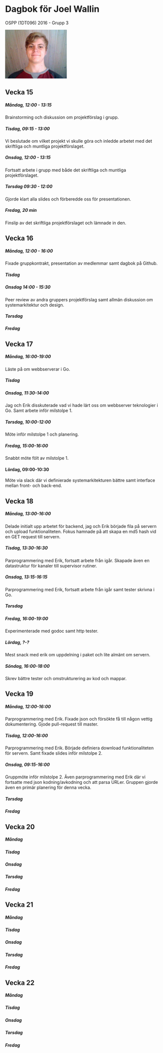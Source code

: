 # Dagbok för Joel Wallin

OSPP (1DT096) 2016 - Grupp 3

<img src="../images/Joel.jpg" width="200">

## Vecka 15

##### Måndag, 12:00 - 13:15
Brainstorming och diskussion om projektförslag i grupp.

##### Tisdag, 09:15 - 13:00
Vi beslutade om vilket projekt vi skulle göra och inledde arbetet med det skriftliga och muntliga projektförslaget.

##### Onsdag, 12:00 - 13:15
Fortsatt arbete i grupp med både det skriftliga och muntliga projektförslaget.

##### Torsdag 09:30 - 12:00
Gjorde klart alla slides och förberedde oss för presentationen.

##### Fredag, 20 min
Finslip av det skriftliga projektförslaget och lämnade in den.

## Vecka 16

##### Måndag, 12:00 - 16:00
Fixade gruppkontrakt, presentation av medlemmar samt dagbok på Github.

##### Tisdag

##### Onsdag 14:00 - 15:30
Peer review av andra gruppers projektförslag samt allmän diskussion om systemarkitektur och design.

##### Torsdag

##### Fredag


## Vecka 17

##### Måndag, 16:00-19:00
Läste på om webbserverar i Go.

##### Tisdag

##### Onsdag, 11:30-14:00
Jag och Erik disskuterade vad vi hade lärt oss om webbserver teknologier i Go. Samt arbete inför milstolpe 1.

##### Torsdag, 10:00-12:00
Möte inför milstolpe 1 och planering.

##### Fredag, 15:00-16:00
Snabbt möte fölt av milstolpe 1.

#### Lördag, 09:00-10:30
Möte via slack där vi definierade systemarkitekturen bättre samt interface mellan front- och back-end.

## Vecka 18

##### Måndag, 13:00-16:00
Delade initialt upp arbetet för backend, jag och Erik började fila på servern och upload funktionaliteten. Fokus hamnade på att skapa en md5 hash vid en GET request till servern.

##### Tisdag, 13:30-16:30
Parprogrammering med Erik, fortsatt arbete från igår. Skapade även en datastruktur för kanaler till supervisor rutiner.

##### Onsdag, 13:15-16:15
Parprogrammering med Erik, fortsatt arbete från igår samt tester skrivna i Go.

##### Torsdag

##### Fredag, 16:00-19:00
Experimenterade med godoc samt http tester.

##### Lördag, ?-?
Mest snack med erik om uppdelning i paket och lite almänt om servern.

##### Söndag, 16:00-18:00
Skrev bättre tester och omstrukturering av kod och mappar.

## Vecka 19

##### Måndag, 12:00-16:00
Parprogrammering med Erik. Fixade json och försökte få till någon vettig dokumentering. Gjode pull-request till master.

##### Tisdag, 12:00-16:00
Parprogrammering med Erik. Började definiera download funktionaliteten för servern. Samt fixade slides inför milstolpe 2.

##### Onsdag, 09:15-16:00
Gruppmöte inför milstolpe 2. Även parprogrammering med Erik där vi fortsatte med json kodning/avkodning och att parsa URLer. Gruppen gjorde även en primär planering för denna vecka.

##### Torsdag

##### Fredag

## Vecka 20

##### Måndag

##### Tisdag

##### Onsdag

##### Torsdag

##### Fredag

## Vecka 21

##### Måndag

##### Tisdag

##### Onsdag

##### Torsdag

##### Fredag

## Vecka 22

##### Måndag

##### Tisdag

##### Onsdag

##### Torsdag

##### Fredag
